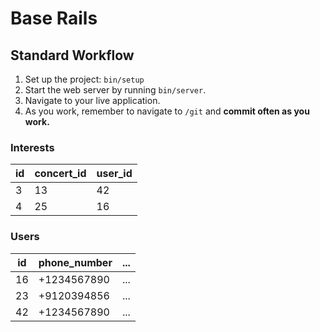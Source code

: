 # Base Rails

## Standard Workflow

 1. Set up the project: `bin/setup`
 1. Start the web server by running `bin/server`.
 1. Navigate to your live application.
 1. As you work, remember to navigate to `/git` and **commit often as you work.**

### Interests

|  id | concert_id  | user_id  |
|---|----|----|
| 3 | 13 | 42 |
| 4 | 25 | 16 |

### Users

| id | phone_number | ... |
|----|--------------|-----|
| 16 | +1234567890  | ... |
| 23 | +9120394856  | ... |
| 42 | +1234567890  | ... |
